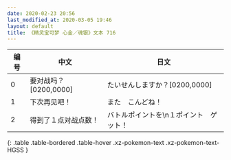 ```yaml
---
date: 2020-02-23 20:56
last_modified_at: 2020-03-05 19:46
layout: default
title: 《精灵宝可梦 心金／魂银》文本 716
---
```

| 编号 | 中文 | 日文 |
| ---- | ---- | ---- |
| 0 | 要对战吗？[0200,0000] | たいせんしますか？[0200,0000] |
| 1 | 下次再见吧！ | また　こんどね！ |
| 2 | 得到了１点对战点数！ | バトルポイントを\n１ポイント　ゲット！ |
{: .table .table-bordered .table-hover .xz-pokemon-text .xz-pokemon-text-HGSS }